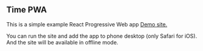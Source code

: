 ## Time PWA
This is a simple example React Progressive Web app
[Demo site.](https://time-pwa.firebaseapp.com/)

You can run the site and add the app to phone desktop (only Safari for iOS). And the site will be available in offline mode.